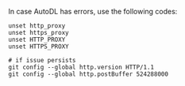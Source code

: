 In case AutoDL has errors, use the following codes:
```
unset http_proxy
unset https_proxy
unset HTTP_PROXY
unset HTTPS_PROXY

# if issue persists
git config --global http.version HTTP/1.1
git config --global http.postBuffer 524288000
```
